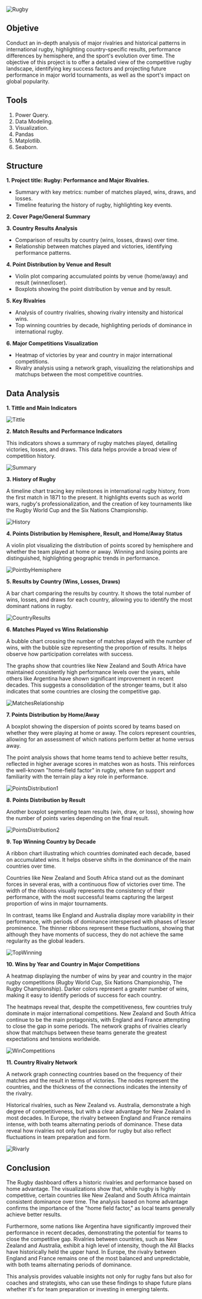 ![Rugby](https://github.com/Lumikter/Rugby_Performance_Main_Rivalries/blob/main/RugbyAnalysis.PNG)

## Objetive

Conduct an in-depth analysis of major rivalries and historical patterns in international rugby, highlighting country-specific results, performance differences by hemisphere, and the sport's evolution over time. The objective of this project is to offer a detailed view of the competitive rugby landscape, identifying key success factors and projecting future performance in major world tournaments, as well as the sport's impact on global popularity.

## Tools

1. Power Query.
2. Data Modeling.
3. Visualization.
4. Pandas
5. Matplotlib.
6. Seaborn.

## Structure

**1. Project title: Rugby: Performance and Major Rivalries.**

- Summary with key metrics: number of matches played, wins, draws, and losses.
- Timeline featuring the history of rugby, highlighting key events.

**2. Cover Page/General Summary**

**3. Country Results Analysis**

- Comparison of results by country (wins, losses, draws) over time.
- Relationship between matches played and victories, identifying performance patterns.

**4. Point Distribution by Venue and Result**

- Violin plot comparing accumulated points by venue (home/away) and result (winner/loser).
- Boxplots showing the point distribution by venue and by result.

**5. Key Rivalries**

- Analysis of country rivalries, showing rivalry intensity and historical wins.
- Top winning countries by decade, highlighting periods of dominance in international rugby.

**6. Major Competitions Visualization**

- Heatmap of victories by year and country in major international competitions.
- Rivalry analysis using a network graph, visualizing the relationships and matchups between the most competitive countries.

## Data Analysis

**1. Tittle and Main Indicators**

![Tittle](https://github.com/Lumikter/Rugby_Performance_Main_Rivalries/blob/main/Visualizations/Tittle.png)

**2. Match Results and Performance Indicators**

This indicators shows a summary of rugby matches played, detailing victories, losses, and draws. This data helps provide a broad view of competition history.

![Summary](https://github.com/Lumikter/Rugby_Performance_Main_Rivalries/blob/main/Visualizations/Match%20Results%20and%20Performance%20Indicators.png)

**3. History of Rugby**

A timeline chart tracing key milestones in international rugby history, from the first match in 1871 to the present. It highlights events such as world wars, rugby's professionalization, and the creation of key tournaments like the Rugby World Cup and the Six Nations Championship.

![History](https://github.com/Lumikter/Rugby_Performance_Main_Rivalries/blob/main/Visualizations/History%20of%20Rugby.png)

**4. Points Distribution by Hemisphere, Result, and Home/Away Status**

A violin plot visualizing the distribution of points scored by hemisphere and whether the team played at home or away. Winning and losing points are distinguished, highlighting geographic trends in performance.

![PointbyHemisphere](https://github.com/Lumikter/Rugby_Performance_Main_Rivalries/blob/main/Visualizations/Points%20Distribution%20by%20Hemisphere%2C%20Result%2C%20and%20Home-Away%20Status.png)

**5. Results by Country (Wins, Losses, Draws)**

A bar chart comparing the results by country. It shows the total number of wins, losses, and draws for each country, allowing you to identify the most dominant nations in rugby.

![CountryResults](https://github.com/Lumikter/Rugby_Performance_Main_Rivalries/blob/main/Visualizations/Results%20by%20Country%20(Wins%2C%20Losses%2C%20Draws).png)

**6. Matches Played vs Wins Relationship**

A bubble chart crossing the number of matches played with the number of wins, with the bubble size representing the proportion of results. It helps observe how participation correlates with success.

The graphs show that countries like New Zealand and South Africa have maintained consistently high performance levels over the years, while others like Argentina have shown significant improvement in recent decades. This suggests a consolidation of the stronger teams, but it also indicates that some countries are closing the competitive gap.

![MatchesRelationship](https://github.com/Lumikter/Rugby_Performance_Main_Rivalries/blob/main/Visualizations/Matches%20Played%20vs%20Wins%20Relationship.png)

**7. Points Distribution by Home/Away**

A boxplot showing the dispersion of points scored by teams based on whether they were playing at home or away. The colors represent countries, allowing for an assessment of which nations perform better at home versus away.

The point analysis shows that home teams tend to achieve better results, reflected in higher average scores in matches won as hosts. This reinforces the well-known "home-field factor" in rugby, where fan support and familiarity with the terrain play a key role in performance.

![PointsDistribution1](https://github.com/Lumikter/Rugby_Performance_Main_Rivalries/blob/main/Visualizations/Points%20Distribution%20by%20Home-Away.png)

**8. Points Distribution by Result**

Another boxplot segmenting team results (win, draw, or loss), showing how the number of points varies depending on the final result.

![PointsDistribution2](https://github.com/Lumikter/Rugby_Performance_Main_Rivalries/blob/main/Visualizations/Points%20Distribution%20by%20Result.png)

**9. Top Winning Country by Decade**

A ribbon chart illustrating which countries dominated each decade, based on accumulated wins. It helps observe shifts in the dominance of the main countries over time.

Countries like New Zealand and South Africa stand out as the dominant forces in several eras, with a continuous flow of victories over time. The width of the ribbons visually represents the consistency of their performance, with the most successful teams capturing the largest proportion of wins in major tournaments.

In contrast, teams like England and Australia display more variability in their performance, with periods of dominance interspersed with phases of lesser prominence. The thinner ribbons represent these fluctuations, showing that although they have moments of success, they do not achieve the same regularity as the global leaders.

![TopWinning](https://github.com/Lumikter/Rugby_Performance_Main_Rivalries/blob/main/Visualizations/Top%20Winning%20Country%20by%20Decade.png)

**10. Wins by Year and Country in Major Competitions**

A heatmap displaying the number of wins by year and country in the major rugby competitions (Rugby World Cup, Six Nations Championship, The Rugby Championship). Darker colors represent a greater number of wins, making it easy to identify periods of success for each country.

The heatmaps reveal that, despite the competitiveness, few countries truly dominate in major international competitions. New Zealand and South Africa continue to be the main protagonists, with England and France attempting to close the gap in some periods. The network graphs of rivalries clearly show that matchups between these teams generate the greatest expectations and tensions worldwide.

![WinCompetitions](https://github.com/Lumikter/Rugby_Performance_Main_Rivalries/blob/main/Visualizations/Wins%20by%20Year%20and%20Country%20in%20Major%20Competitions.png)

**11. Country Rivalry Network**

A network graph connecting countries based on the frequency of their matches and the result in terms of victories. The nodes represent the countries, and the thickness of the connections indicates the intensity of the rivalry.

Historical rivalries, such as New Zealand vs. Australia, demonstrate a high degree of competitiveness, but with a clear advantage for New Zealand in most decades. In Europe, the rivalry between England and France remains intense, with both teams alternating periods of dominance. These data reveal how rivalries not only fuel passion for rugby but also reflect fluctuations in team preparation and form.

![Rivarly](https://github.com/Lumikter/Rugby_Performance_Main_Rivalries/blob/main/Visualizations/Country%20Rivalry%20Network.png)

## Conclusion

The Rugby dashboard offers a historic rivalries and performance based on home advantage. The visualizations show that, while rugby is highly competitive, certain countries like New Zealand and South Africa maintain consistent dominance over time. The analysis based on home advantage confirms the importance of the "home field factor," as local teams generally achieve better results.

Furthermore, some nations like Argentina have significantly improved their performance in recent decades, demonstrating the potential for teams to close the competitive gap. Rivalries between countries, such as New Zealand and Australia, exhibit a high level of intensity, though the All Blacks have historically held the upper hand. In Europe, the rivalry between England and France remains one of the most balanced and unpredictable, with both teams alternating periods of dominance.

This analysis provides valuable insights not only for rugby fans but also for coaches and strategists, who can use these findings to shape future plans whether it's for team preparation or investing in emerging talents.
